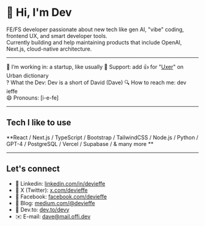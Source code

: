 # 👋 Hi, I'm Dev

FE/FS developer passionate about new tech like gen AI, "vibe" coding, frontend UX, and smart developer tools.  
Currently building and help maintaining products that include OpenAI, Next.js, cloud-native architecture.  


---

🔭 I’m working in: a startup, like usually
👋 Support: add 👍 for "[Uxer](https://www.urbandictionary.com/define.php?term=uxer)" on Urban dictionary  
? What the Dev: Dev is a short of David (Dave)
🔍 How to reach me: dev ieffe  
😄 Pronouns: [i-e-fe]

---

## Tech I like to use  
**React / Next.js / TypeScript / Bootstrap / TailwindCSS / Node.js / Python / GPT-4 / PostgreSQL / Vercel / Supabase / & many more **

---

## Let's connect

- 💬 Linkedin: [linkedin.com/in/devieffe](https://www.linkedin.com/in/devieffe)
- 💬 X (Twitter): [x.com/devieffe](https://x.com/devieffe)
- 💬 Facebook: [facebook.com/devieffe](https://www.facebook.com/devieffe)
- 💬 Blog: [medium.com/@devieffe](https://medium.com/devieffe)
- 💬 Dev.to: [dev.to/devy](https://dev.to/devy)
- ✉️ E-mail: [dave@mail.offi.dev](mailto:dave@mail.offi.dev)
  

